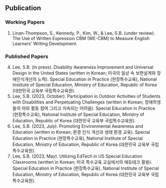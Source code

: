 ## Publication

### Working Papers

1.  Linan-Thompson, S., Kennedy, P., Kim, W., & Lee, S.B. (under review). The Use of Written Expression CBM (WE-CBM) to Measure English Learners' Writing Development.

### Published Papers

4. Lee, S.B. (in press). Disability Awareness Improvement and Universal Design in the United States (written in Korean; 미국의 일상 속 보편설계와 장애인식개선의 노력). Special Education in Practice (현장특수교육), National Institute of Special Education, Ministry of Education, Republic of Korea (대한민국 교육부 국립특수교육원).
3. Lee, S.B. (2023, October). Participation in Outdoor Activities of Students with Disabilities and Perpetuating Challenges (written in Korean; 장애학생들의 야외 활동 참여 그리고 지속되는 어려움). Special Education in Practice (현장특수교육), National Institute of Special Education, Ministry of Education, Republic of Korea (대한민국 교육부 국립특수교육원).
2. Lee, S.B. (2023, July). Promoting Environmental Awareness and Education (written in Korean; 환경 인식 개선과 생태 환경 교육). Special Education in Practice (현장특수교육), National Institute of Special Education, Ministry of Education, Republic of Korea (대한민국 교육부 국립특수교육원).
1. Lee, S.B. (2023, May). Utilizing EdTech in US Special Education Classrooms (written in Korean; 미국 특수교육 교실에서의 에듀테크 활용). Special Education in Practice (현장특수교육), National Institute of Special Education, Ministry of Education, Republic of Korea (대한민국 교육부 국립특수교육원).